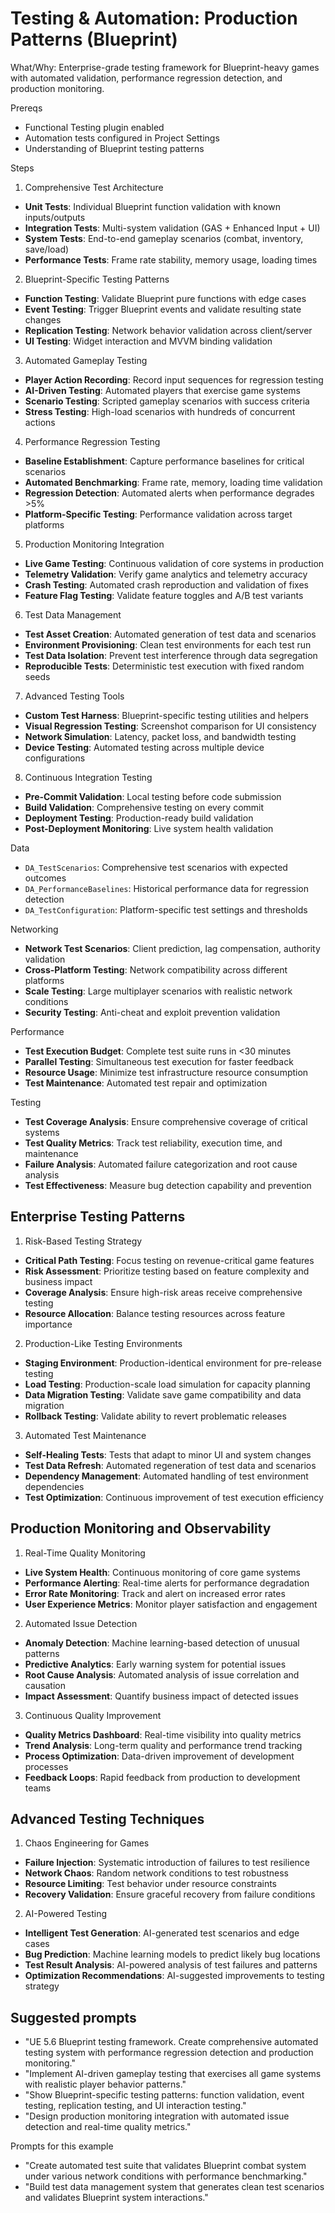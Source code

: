 # Testing & Automation: Production Patterns (Blueprint)

What/Why: Enterprise-grade testing framework for Blueprint-heavy games with automated validation, performance regression detection, and production monitoring.

Prereqs

- Functional Testing plugin enabled
- Automation tests configured in Project Settings
- Understanding of Blueprint testing patterns

Steps

1) Comprehensive Test Architecture
- **Unit Tests**: Individual Blueprint function validation with known inputs/outputs
- **Integration Tests**: Multi-system validation (GAS + Enhanced Input + UI)
- **System Tests**: End-to-end gameplay scenarios (combat, inventory, save/load)
- **Performance Tests**: Frame rate stability, memory usage, loading times

2) Blueprint-Specific Testing Patterns
- **Function Testing**: Validate Blueprint pure functions with edge cases
- **Event Testing**: Trigger Blueprint events and validate resulting state changes
- **Replication Testing**: Network behavior validation across client/server
- **UI Testing**: Widget interaction and MVVM binding validation

3) Automated Gameplay Testing
- **Player Action Recording**: Record input sequences for regression testing
- **AI-Driven Testing**: Automated players that exercise game systems
- **Scenario Testing**: Scripted gameplay scenarios with success criteria
- **Stress Testing**: High-load scenarios with hundreds of concurrent actions

4) Performance Regression Testing
- **Baseline Establishment**: Capture performance baselines for critical scenarios
- **Automated Benchmarking**: Frame rate, memory, loading time validation
- **Regression Detection**: Automated alerts when performance degrades >5%
- **Platform-Specific Testing**: Performance validation across target platforms

5) Production Monitoring Integration
- **Live Game Testing**: Continuous validation of core systems in production
- **Telemetry Validation**: Verify game analytics and telemetry accuracy
- **Crash Testing**: Automated crash reproduction and validation of fixes
- **Feature Flag Testing**: Validate feature toggles and A/B test variants

6) Test Data Management
- **Test Asset Creation**: Automated generation of test data and scenarios
- **Environment Provisioning**: Clean test environments for each test run
- **Test Data Isolation**: Prevent test interference through data segregation
- **Reproducible Tests**: Deterministic test execution with fixed random seeds

7) Advanced Testing Tools
- **Custom Test Harness**: Blueprint-specific testing utilities and helpers
- **Visual Regression Testing**: Screenshot comparison for UI consistency
- **Network Simulation**: Latency, packet loss, and bandwidth testing
- **Device Testing**: Automated testing across multiple device configurations

8) Continuous Integration Testing
- **Pre-Commit Validation**: Local testing before code submission
- **Build Validation**: Comprehensive testing on every commit
- **Deployment Testing**: Production-ready build validation
- **Post-Deployment Monitoring**: Live system health validation

Data

- `DA_TestScenarios`: Comprehensive test scenarios with expected outcomes
- `DA_PerformanceBaselines`: Historical performance data for regression detection
- `DA_TestConfiguration`: Platform-specific test settings and thresholds

Networking

- **Network Test Scenarios**: Client prediction, lag compensation, authority validation
- **Cross-Platform Testing**: Network compatibility across different platforms
- **Scale Testing**: Large multiplayer scenarios with realistic network conditions
- **Security Testing**: Anti-cheat and exploit prevention validation

Performance

- **Test Execution Budget**: Complete test suite runs in <30 minutes
- **Parallel Testing**: Simultaneous test execution for faster feedback
- **Resource Usage**: Minimize test infrastructure resource consumption
- **Test Maintenance**: Automated test repair and optimization

Testing

- **Test Coverage Analysis**: Ensure comprehensive coverage of critical systems
- **Test Quality Metrics**: Track test reliability, execution time, and maintenance
- **Failure Analysis**: Automated failure categorization and root cause analysis
- **Test Effectiveness**: Measure bug detection capability and prevention

## Enterprise Testing Patterns

1) Risk-Based Testing Strategy
- **Critical Path Testing**: Focus testing on revenue-critical game features  
- **Risk Assessment**: Prioritize testing based on feature complexity and business impact
- **Coverage Analysis**: Ensure high-risk areas receive comprehensive testing
- **Resource Allocation**: Balance testing resources across feature importance

2) Production-Like Testing Environments
- **Staging Environment**: Production-identical environment for pre-release testing
- **Load Testing**: Production-scale load simulation for capacity planning
- **Data Migration Testing**: Validate save game compatibility and data migration
- **Rollback Testing**: Validate ability to revert problematic releases

3) Automated Test Maintenance
- **Self-Healing Tests**: Tests that adapt to minor UI and system changes
- **Test Data Refresh**: Automated regeneration of test data and scenarios
- **Dependency Management**: Automated handling of test environment dependencies
- **Test Optimization**: Continuous improvement of test execution efficiency

## Production Monitoring and Observability

1) Real-Time Quality Monitoring
- **Live System Health**: Continuous monitoring of core game systems
- **Performance Alerting**: Real-time alerts for performance degradation
- **Error Rate Monitoring**: Track and alert on increased error rates
- **User Experience Metrics**: Monitor player satisfaction and engagement

2) Automated Issue Detection
- **Anomaly Detection**: Machine learning-based detection of unusual patterns
- **Predictive Analytics**: Early warning system for potential issues
- **Root Cause Analysis**: Automated analysis of issue correlation and causation
- **Impact Assessment**: Quantify business impact of detected issues

3) Continuous Quality Improvement
- **Quality Metrics Dashboard**: Real-time visibility into quality metrics
- **Trend Analysis**: Long-term quality and performance trend tracking
- **Process Optimization**: Data-driven improvement of development processes
- **Feedback Loops**: Rapid feedback from production to development teams

## Advanced Testing Techniques

1) Chaos Engineering for Games
- **Failure Injection**: Systematic introduction of failures to test resilience
- **Network Chaos**: Random network conditions to test robustness
- **Resource Limiting**: Test behavior under resource constraints
- **Recovery Validation**: Ensure graceful recovery from failure conditions

2) AI-Powered Testing
- **Intelligent Test Generation**: AI-generated test scenarios and edge cases
- **Bug Prediction**: Machine learning models to predict likely bug locations
- **Test Result Analysis**: AI-powered analysis of test failures and patterns
- **Optimization Recommendations**: AI-suggested improvements to testing strategy

## Suggested prompts

- "UE 5.6 Blueprint testing framework. Create comprehensive automated testing system with performance regression detection and production monitoring."
- "Implement AI-driven gameplay testing that exercises all game systems with realistic player behavior patterns."
- "Show Blueprint-specific testing patterns: function validation, event testing, replication testing, and UI interaction testing."
- "Design production monitoring integration with automated issue detection and real-time quality metrics."

Prompts for this example

- "Create automated test suite that validates Blueprint combat system under various network conditions with performance benchmarking."
- "Build test data management system that generates clean test scenarios and validates Blueprint system interactions."
